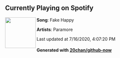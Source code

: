 ## Currently Playing on Spotify

[<img align="left" width="100" src="https://i.scdn.co/image/ab67616d00001e02dbd83e179619408e5d05cc99">](https://open.spotify.com/album/1c9Sx7XdXuMptGyfCB6hHs)

**Song**: Fake Happy

**Artists**: Paramore

Last updated at 7/16/2020, 4:07:20 PM

#### Generated with [20chan/github-now](https://github.com/20chan/github-now)